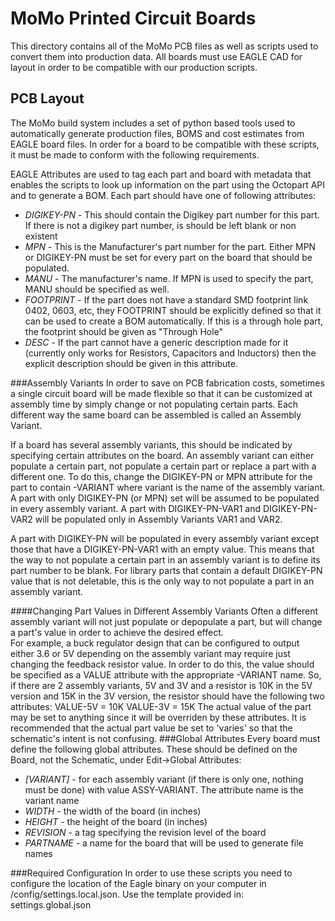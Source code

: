 # MoMo Printed Circuit Boards
This directory contains all of the MoMo PCB files as well as scripts used to convert them into production data.
All boards must use EAGLE CAD for layout in order to be compatible with our production scripts.

## PCB Layout
The MoMo build system includes a set of python based tools used to automatically generate production files, BOMS 
and cost estimates from EAGLE board files.  In order for a board to be compatible with these scripts, it
must be made to conform with the following requirements.

EAGLE Attributes are used to tag each part and board with metadata that enables the scripts to look up
information on the part using the Octopart API and to generate a BOM.  Each part should have one of following attributes:

 * _DIGIKEY-PN_ - This should contain the Digikey part number for this part.  If there is not a digikey part number, is should
be left blank or non existent
 * _MPN_ - This is the Manufacturer's part number for the part.  Either MPN or DIGIKEY-PN must be set for every part on the board that
should be populated.
 * _MANU_ - The manufacturer's name.  If MPN is used to specify the part, MANU should be specified as well.
 * _FOOTPRINT_ - If the part does not have a standard SMD footprint link 0402, 0603, etc, they FOOTPRINT should be explicitly defined so
 that it can be used to create a BOM automatically.  If this is a through hole part, the footprint should be given as "Through Hole"
 * _DESC_ - If the part cannot have a generic description made for it (currently only works for Resistors, Capacitors and Inductors)
 then the explicit description should be given in this attribute.

###Assembly Variants
In order to save on PCB fabrication costs, sometimes a single circuit board will be made flexible so that it can be customized at assembly
time by simply change or not populating certain parts.  Each different way the same board can be assembled is called an Assembly Variant.

If a board has several assembly variants, this should be indicated by specifying certain attributes on the board.  An assembly variant can 
either populate a certain part, not populate a certain part or replace a part with a different one.  To do this, change the DIGIKEY-PN or MPN attribute for the part to contain -VARIANT where variant is the name of the assembly variant.  A part with only DIGIKEY-PN (or MPN) set will be assumed to be populated
in every assembly variant. A part with DIGIKEY-PN-VAR1 and DIGIKEY-PN-VAR2 will be populated only in Assembly Variants VAR1 and VAR2.  

A part with DIGIKEY-PN will be populated in every assembly variant except those that have a DIGIKEY-PN-VAR1 with an empty value.  This
means that the way to not populate a certain part in an assembly variant is to define its part number to be blank.  For library parts
that contain a default DIGIKEY-PN value that is not deletable, this is the only way to not populate a part in an assembly variant.

####Changing Part Values in Different Assembly Variants
Often a different assembly variant will not just populate or depopulate a part, but will change a part's value in order to achieve the desired effect.  
For example, a buck regulator design that can be configured to output either 3.6 or 5V depending on the assembly variant may require just changing the feedback resistor value.
In order to do this, the value should be specified as a VALUE attribute with the appropriate -VARIANT name.  So, if there are 2 assembly variants, 5V and 3V and a resistor is 10K in the 
5V version and 15K in the 3V version, the resistor should have the following two attributes:
VALUE-5V = 10K
VALUE-3V = 15K
The actual value of the part may be set to anything since it will be overriden by these attributes.  It is recommended that the actual part value be set to 'varies' so that the 
schematic's intent is not confusing.
###Global Attributes
Every board must define the following global attributes.  These should be defined on the Board, not the Schematic, under Edit->Global Attributes:

 * _[VARIANT]_ - for each assembly variant (if there is only one, nothing must be done) with value ASSY-VARIANT.  The attribute name is the variant name
 * _WIDTH_ - the width of the board (in inches)
 * _HEIGHT_ - the height of the board (in inches)
 * _REVISION_ - a tag specifying the revision level of the board
 * _PARTNAME_ - a name for the board that will be used to generate file names

###Required Configuration
In order to use these scripts you need to configure the location of the Eagle binary on your computer in /config/settings.local.json.  Use the template provided in:
settings.global.json
